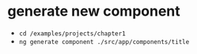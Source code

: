 # generate new component
- `cd /examples/projects/chapter1`
- `ng generate component ./src/app/components/title`

